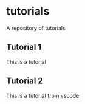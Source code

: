 # tutorials
A repository of tutorials

## Tutorial 1
This is a tutorial

## Tutorial 2
This is a tutorial from vscode
